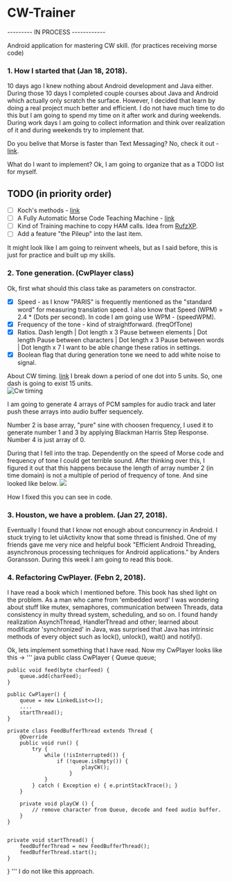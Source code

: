 # CW-Trainer
--------- IN PROCESS ------------

 
Android application for mastering CW skill. (for practices receiving morse code)

### 1. How I started that (Jan 18, 2018).
10 days ago I knew nothing about Android development and Java either. During those 10 days I completed couple courses about Java and Android which actually only scratch the surface. However, I decided that learn by doing a real project much better and efficient. I do not have much time to do this but I am going to spend my time on it after work and during weekends. During work days I am going to collect information and think over realization of it and during weekends try to implement that. 

Do you belive that Morse is faster than Text Messaging? No, check it out - [link](http://c2.com/morse/wiki.cgi?MorseFasterThanTextMessaging).

What do I want to implement? Ok, I am going to organize that as a TODO list for myself. 
## TODO (in priority order)
- [ ] Koch's methods - [link](http://www.justlearnmorsecode.com/koch.html)
- [ ] A Fully Automatic Morse Code Teaching Machine - [link](http://c2.com/morse/)
- [ ] Kind of Training machine to copy HAM calls. Idea from [RufzXP](http://www.rufzxp.net/).
- [ ] Add a feature "the Pileup" into the last item.

It might look like I am going to reinvent wheels, but as I said before, this is just for practice and built up my skills.

### 2. Tone generation. (CwPlayer class)
Ok, first what should this class take as parameters on constractor. 
- [x] Speed - as I know "PARIS" is frequently mentioned as the "standard word" for measuring translation speed. I also know that Speed (WPM) = 2.4 * (Dots per second). In code I am going use WPM - (speedWPM).
- [x] Frequency of the tone  -  kind of straightforward. (freqOfTone)
- [x] Ratios. 
Dash length | Dot length x 3
Pause between elements | Dot length
Pause between characters | Dot length x 3
Pause between words | Dot length x 7
I want to be able change these ratios in settings.
- [x] Boolean flag that during generation tone we need to add white noise to signal.

About CW timing. [link](http://www.arrl.org/files/file/Technology/x9004008.pdf) I break down a period of one dot into 5 units. So, one dash is going to exist 15 units.  
![Cw timing](https://s8.hostingkartinok.com/uploads/images/2018/01/1a49706b6d6e6be634da66ce5a63979a.jpg)

I am going to generate 4 arrays of PCM samples for audio track and later push these arrays into audio buffer sequencely. 

Number 2 is base array, "pure" sine with choosen frequency, I used it to generate number 1 and 3 by applying Blackman Harris Step Response. Number 4 is just array of 0. 

During that I fell into the trap. Dependently on the speed of Morse code and frequency of tone I could get terrible sound. After thinking over this, I figured it out that this happens because the length of array number 2 (in time domain) is not a multiple of period of frequency of tone. And sine looked like below.
![](https://s8.hostingkartinok.com/uploads/images/2018/01/97166490d773681608b999ebb4eeb884.png)

How I fixed this you can see in code.

### 3. Houston, we have a problem. (Jan 27, 2018).

Eventually I found that I know not enough about concurrency in Android. I stuck trying to let uiActivity know that some thread is finished. One of my friends gave me very nice and helpful book "Efficient Android Threading, asynchronous processing techniques for Android applications." by Anders Goransson. 
During this week I am going to read this book.

### 4. Refactoring CwPlayer. (Febn 2, 2018).

I have read a book which I mentioned before.
This book has shed light on the problem. As a man who came from 'embedded word' I was wondering about stuff like mutex, semaphores, communication between Threads, data consistency in multy thread system, scheduling, and so on. I found handy realization AsynchThread, HandlerThread and other; learned about modificator 'synchronized' in Java, was surprised that Java has intrinsic methods of every object such as lock(), unlock(), wait() and notify().

Ok, lets implement something that I have read.
Now my CwPlayer looks like this ->
''' java
public class CwPlayer {
    Queue<Byte> queue;



    public void feed(byte charFeed) {
        queue.add(charFeed);
    }

    public CwPlayer() {
        queue = new LinkedList<>();
        ....
        startThread();
    }

    private class FeedBufferThread extends Thread {
        @Override
        public void run() {
            try {
                while (!isInterrupted()) {
                    if (!queue.isEmpty()) {
                            playCW();
                        }
                }
            } catch ( Exception e) { e.printStackTrace(); }
        }

        private void playCW () {
            // remove character from Queue, decode and feed audio buffer.
        }
    }


    private void startThread() {
        feedBufferThread = new FeedBufferThread();
        feedBufferThread.start();
    }
}
'''
I do not like this approach. 


